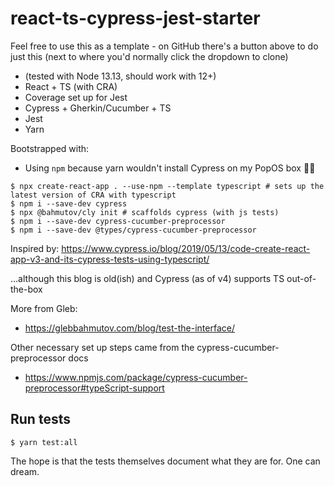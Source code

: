 # react-ts-cypress-jest-starter

Feel free to use this as a template - on GitHub there's a button above to do just this (next to where you'd normally click the dropdown to clone)

- (tested with Node 13.13, should work with 12+)
- React + TS (with CRA)
- Coverage set up for Jest
- Cypress + Gherkin/Cucumber + TS
- Jest
- Yarn

Bootstrapped with:

- Using `npm` because yarn wouldn't install Cypress on my PopOS box :man_shrugging:

```
$ npx create-react-app . --use-npm --template typescript # sets up the latest version of CRA with typescript
$ npm i --save-dev cypress
$ npx @bahmutov/cly init # scaffolds cypress (with js tests)
$ npm i --save-dev cypress-cucumber-preprocessor
$ npm i --save-dev @types/cypress-cucumber-preprocessor
```

Inspired by: https://www.cypress.io/blog/2019/05/13/code-create-react-app-v3-and-its-cypress-tests-using-typescript/

...although this blog is old(ish) and Cypress (as of v4) supports TS out-of-the-box

More from Gleb:

- https://glebbahmutov.com/blog/test-the-interface/

Other necessary set up steps came from the cypress-cucumber-preprocessor docs

- https://www.npmjs.com/package/cypress-cucumber-preprocessor#typeScript-support

## Run tests

```
$ yarn test:all
```

The hope is that the tests themselves document what they are for. One can dream.
